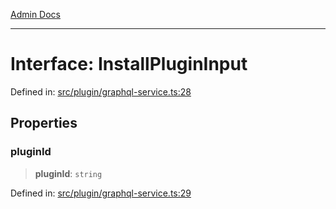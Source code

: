 [Admin Docs](/)

***

# Interface: InstallPluginInput

Defined in: [src/plugin/graphql-service.ts:28](https://github.com/PalisadoesFoundation/talawa-admin/blob/main/src/plugin/graphql-service.ts#L28)

## Properties

### pluginId

> **pluginId**: `string`

Defined in: [src/plugin/graphql-service.ts:29](https://github.com/PalisadoesFoundation/talawa-admin/blob/main/src/plugin/graphql-service.ts#L29)
